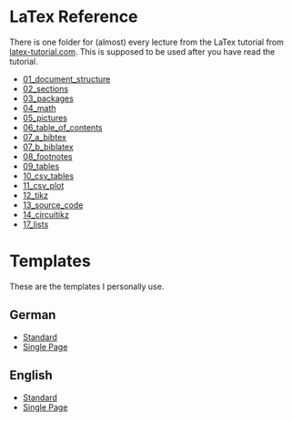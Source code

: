 # LaTex Reference

There is one folder for (almost) every lecture from the LaTex tutorial from [latex-tutorial.com](https://www.latex-tutorial.com/).
This is supposed to be used after you have read the tutorial.

-   [01_document_structure](01_document_structure/file.tex)
-   [02_sections](02_document_structure/file.tex)
-   [03_packages](03_packages/file.tex)
-   [04_math](04_math/file.tex)
-   [05_pictures](05_pictures/file.tex)
-   [06_table_of_contents](06_table_of_contents/file.tex)
-   [07_a_bibtex](07_bibtex/01_BibTex/file.tex)
-   [07_b_biblatex](07_bibtex/02_BibLaTex/file.tex)
-   [08_footnotes](08_footnotes/file.tex)
-   [09_tables](09_tables/file.tex)
-   [10_csv_tables](10_csv_tables/file.tex)
-   [11_csv_plot](11_csv_plot/file.tex)
-   [12_tikz](12_tikz/file.tex)
-   [13_source_code](13_source_code/file.tex)
-   [14_circuitikz](14_circuitikz/file.tex)
-   [17_lists](17_lists/file.tex)

# Templates

These are the templates I personally use.

## German

-   [Standard](templates/german/standard/standard.tex)
-   [Single Page](templates/german/single_page/single_page.tex)

## English

-   [Standard](templates/english/standard/standard.tex)
-   [Single Page](templates/english/single_page/single_page.tex)
